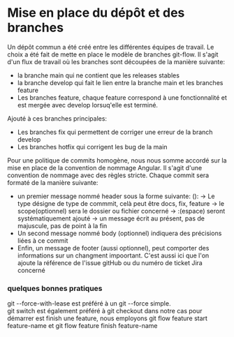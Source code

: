 # Mise en place du dépôt et des branches

Un dépôt commun a été créé entre les différentes équipes de travail. Le choix a été fait de mette en place le modèle de branches git-flow. Il s'agit d'un flux de travail où les branches sont découpées de la manière suivante:
- la branche main qui ne contient que les releases stables
- la branche develop qui fait le lien entre la branche main et les branches feature
- Les branches feature, chaque feature correspond à une fonctionnalité et est mergée avec develop lorsuq'elle est terminé.

Ajouté à ces branches principales:
- Les branches fix qui permettent de corriger une erreur de la branch develop
- Les branches hotfix qui corrigent les bug de la main

Pour une politique de commits homogène, nous nous somme accordé sur la mise en place de la convention de nommage Angular. Il s'agit d'une convention de nommage avec des règles stricte.
Chaque commit sera formaté de la manière suivante:
- un premier message nommé header sous la forme suivante: <type>(<scope>): <short summary>
    -> Le type désigne de type de commmit, celà peut être docs, fix, feature 
    -> le scope(optionnel) sera le dossier ou fichier concerné
    -> :(espace) seront systématiquement ajouté
    -> un message écrit au présent, pas de majuscule, pas de point à la fin
- Un second message nommé body (optionnel) indiquera des précisions liées à ce commit
- Enfin, un message de footer (aussi optionnel), peut comporter des informations sur un changment impoortant. C'est aussi ici que l'on ajoute la référence de l'issue gitHub ou du numéro de ticket Jira concerné

### quelques bonnes pratiques
git --force-with-lease est préféré à un git --force simple. \
git switch est également préféré à git checkout
dans notre cas pour démarrer est finish une feature, nous employons git flow feature start feature-name et git flow feature finish feature-name